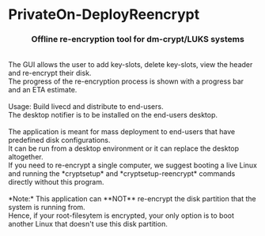 # PrivateOn-DeployReencrypt

### &nbsp;&nbsp;&nbsp;&nbsp;&nbsp;&nbsp;&nbsp;&nbsp;&nbsp;&nbsp;&nbsp;&nbsp;Offline re-encryption tool for dm-crypt/LUKS systems
<br />
The GUI allows the user to add key-slots, delete key-slots, view the header and re-encrypt their disk. <br />
The progress of the re-encryption process is shown with a progress bar and an ETA estimate. <br />
<br />
Usage: Build livecd and distribute to end-users. <br />
The desktop notifier is to be installed on the end-users desktop. <br />
<br />
The application is meant for mass deployment to end-users that have predefined disk configurations. <br />
It can be run from a desktop environment or it can replace the desktop altogether. <br />
If you need to re-encrypt a single computer, we suggest booting a live Linux and running the *cryptsetup* and *cryptsetup-reencrypt* commands directly without this program. <br />
<br />
*Note:* This application can **NOT** re-encrypt the disk partition that the system is running from. <br />
Hence, if your root-filesytem is encrypted, your only option is to boot another Linux that doesn't use this disk partition.
